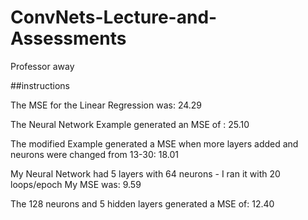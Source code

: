 # ConvNets-Lecture-and-Assessments
Professor away 

##instructions 

The MSE for the Linear Regression was: 24.29 


The Neural Network Example generated an MSE of : 25.10 


The modified Example generated a MSE when more layers added and neurons were changed from 13-30: 18.01

My Neural Network had 5 layers with 64 neurons - I ran it with 20 loops/epoch 
My MSE was: 9.59


The 128 neurons and 5 hidden layers generated a MSE of: 12.40
